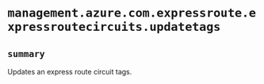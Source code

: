 # `management.azure.com.expressroute.expressroutecircuits.updatetags`

## `summary`
Updates an express route circuit tags.


